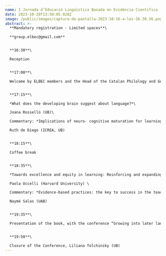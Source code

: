 ```yaml
---
name: I Jornada d’Educació Lingüística Basada en Evidència Científica
date: 2023-10-20T13:50:05.028Z
image: /public/images/captura-de-pantalla-2023-10-16-a-les-16.30.56.png
abstract: >-
  **Mandatory registration - Limited spaces**\

  **g﻿roup.elbec@gmail.com** 


  **16:30**\

  Reception


  **17:00**\

  Welcome by ELBEC members and the Head of the Catalan Philology and General Linguistics Dept. (UB), Mariona Taulé


  **17:15**\

  *What does the developing brain suggest about language?*\

  Joana Rosselló (UB)\

  Commentary: *Implications of neuro- cognitive maturation for learning and education*\

  Ruth de Diego (ICREA, UB)


  **18:15**\

  Coffee break


  **18:35**\

  *Towards excellence and equity in learning: Reinforcing and expanding language skills at school*\

  Paola Uccelli (Harvard University) \

  Commentary: *Evidence-based practices: the key to success in the teaching of written language*\

  Naymé Salas (UAB)


  **19:35**\

  Presentation of the book, with the conference “Growing into later language” Ruth Berman (Tel-Aviv University)


  **19:50**\

  Closure of the Conference, Liliana Tolchinsky (UB)
---
```

